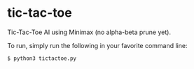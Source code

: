 # tic-tac-toe
Tic-Tac-Toe AI using Minimax (no alpha-beta prune yet). 

To run, simply run the following in your favorite command line: 

`$ python3 tictactoe.py`

